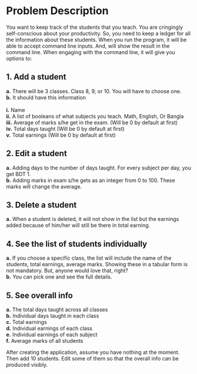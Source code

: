 
# Problem Description

You want to keep track of the students that you teach. You are cringingly self-conscious
about your productivity. So, you need to keep a ledger for all the information about these
students. When you run the program, it will be able to accept command line inputs. And,
will show the result in the command line. When engaging with the command line, it will
give you options to:  

## 1. Add a student
**a.** There will be 3 classes. Class 8, 9, or 10. You will have to choose one.  
**b.** It should have this information  
 <br  />   __i.__ Name  
 __ii.__ A list of booleans of what subjects you teach. Math, English, Or Bangla  
__iii.__ Average of marks s/he get in the exam. (Will be 0 by default at first)  
__iv.__ Total days taught (Will be 0 by default at first)  
__v.__ Total earnings (Will be 0 by default at first)  

## 2. Edit a student  
**a.** Adding days to the number of days taught. For every subject per day, you get BDT 1.  
**b.** Adding marks in exam s/he gets as an integer from 0 to 100. These marks will change the average.  

## 3. Delete a student  
**a.** When a student is deleted, it will not show in the list but the earnings added because of him/her will still be there in total earning.  

## 4. See the list of students individually  
**a.** If you choose a specific class, the list will include the name of the students, total earnings, average marks. Showing these in a tabular form is not mandatory. But, anyone would love that, right?  
**b.** You can pick one and see the full details.  

## 5. See overall info  
**a.** The total days taught across all classes  
**b.** Individual days taught in each class  
**c.** Total earnings  
**d.** Individual earnings of each class  
**e.** Individual earnings of each subject  
**f.** Average marks of all students  

After creating the application, assume you have nothing at the moment. Then add 10
students. Edit some of them so that the overall info can be produced visibly.  
